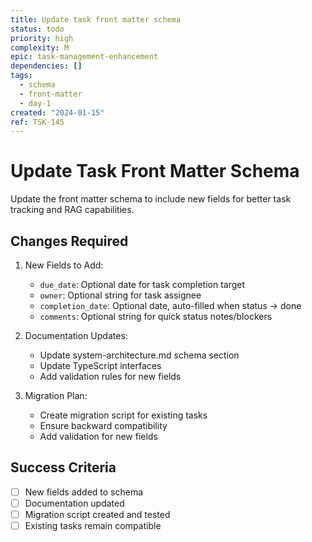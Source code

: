 ```yaml
---
title: Update task front matter schema
status: todo
priority: high
complexity: M
epic: task-management-enhancement
dependencies: []
tags:
  - schema
  - front-matter
  - day-1
created: "2024-01-15"
ref: TSK-145
---
```


# Update Task Front Matter Schema

Update the front matter schema to include new fields for better task tracking and RAG capabilities.

## Changes Required

1. New Fields to Add:

   - `due_date`: Optional date for task completion target
   - `owner`: Optional string for task assignee
   - `completion_date`: Optional date, auto-filled when status -> done
   - `comments`: Optional string for quick status notes/blockers

2. Documentation Updates:

   - Update system-architecture.md schema section
   - Update TypeScript interfaces
   - Add validation rules for new fields

3. Migration Plan:
   - Create migration script for existing tasks
   - Ensure backward compatibility
   - Add validation for new fields

## Success Criteria

- [ ] New fields added to schema
- [ ] Documentation updated
- [ ] Migration script created and tested
- [ ] Existing tasks remain compatible
